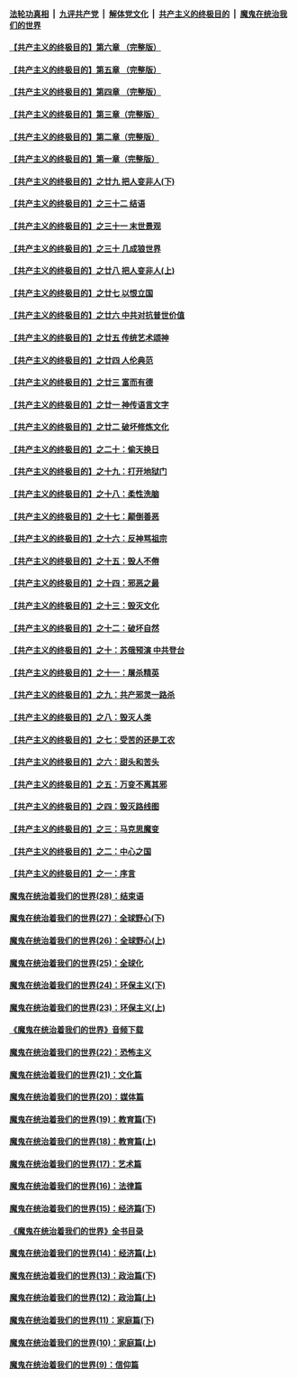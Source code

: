 ####  [法轮功真相](../../../../basic/blob/master/README.md?t=05210631) &nbsp;|&nbsp; [九评共产党](../../../../9ping.md/blob/master/README.md?t=05210631) &nbsp;|&nbsp; [解体党文化](../../../../jtdwh.md/blob/master/README.md?t=05210631)  &nbsp;|&nbsp; [共产主义的终极目的](../../../../gczydzjmd.md/blob/master/README.md?t=05210631) &nbsp;|&nbsp; [魔鬼在统治我们的世界](../../../../mgztzwmdsj.md/blob/master/README.md?t=05210631) 

#### [【共产主义的终极目的】第六章 （完整版）](../pages/nsc422/n11428913.md?t=05210631) 

#### [【共产主义的终极目的】第五章 （完整版）](../pages/nsc422/n11428912.md?t=05210631) 

#### [【共产主义的终极目的】第四章 （完整版）](../pages/nsc422/n11428907.md?t=05210631) 

#### [【共产主义的终极目的】第三章（完整版）](../pages/nsc422/n11428848.md?t=05210631) 

#### [【共产主义的终极目的】第二章（完整版）](../pages/nsc422/n11428831.md?t=05210631) 

#### [【共产主义的终极目的】第一章（完整版）](../pages/nsc422/n11417651.md?t=05210631) 

#### [【共产主义的终极目的】之廿九 把人变非人(下)](../pages/nsc422/n11344140.md?t=05210631) 

#### [【共产主义的终极目的】之三十二 结语](../pages/nsc422/n11360535.md?t=05210631) 

#### [【共产主义的终极目的】之三十一 末世景观](../pages/nsc422/n11351129.md?t=05210631) 

#### [【共产主义的终极目的】之三十 几成狼世界](../pages/nsc422/n11348280.md?t=05210631) 

#### [【共产主义的终极目的】之廿八 把人变非人(上)](../pages/nsc422/n11340492.md?t=05210631) 

#### [【共产主义的终极目的】之廿七 以恨立国](../pages/nsc422/n11336944.md?t=05210631) 

#### [【共产主义的终极目的】之廿六 中共对抗普世价值](../pages/nsc422/n11324785.md?t=05210631) 

#### [【共产主义的终极目的】之廿五 传统艺术颂神](../pages/nsc422/n11296396.md?t=05210631) 

#### [【共产主义的终极目的】之廿四 人伦典范](../pages/nsc422/n11296397.md?t=05210631) 

#### [【共产主义的终极目的】之廿三 富而有德](../pages/nsc422/n11283598.md?t=05210631) 

#### [【共产主义的终极目的】之廿一 神传语言文字](../pages/nsc422/n11263265.md?t=05210631) 

#### [【共产主义的终极目的】之廿二 破坏修炼文化](../pages/nsc422/n11245728.md?t=05210631) 

#### [【共产主义的终极目的】之二十：偷天换日](../pages/nsc422/n11238846.md?t=05210631) 

#### [【共产主义的终极目的】之十九：打开地狱门](../pages/nsc422/n11206376.md?t=05210631) 

#### [【共产主义的终极目的】之十八：柔性洗脑](../pages/nsc422/n11199994.md?t=05210631) 

#### [【共产主义的终极目的】之十七：颠倒善恶](../pages/nsc422/n11179782.md?t=05210631) 

#### [【共产主义的终极目的】之十六：反神骂祖宗](../pages/nsc422/n11166798.md?t=05210631) 

#### [【共产主义的终极目的】之十五：毁人不倦](../pages/nsc422/n11166792.md?t=05210631) 

#### [【共产主义的终极目的】之十四：邪恶之最](../pages/nsc422/n11150249.md?t=05210631) 

#### [【共产主义的终极目的】之十三：毁灭文化](../pages/nsc422/n11135227.md?t=05210631) 

#### [【共产主义的终极目的】之十二：破坏自然](../pages/nsc422/n11135214.md?t=05210631) 

#### [【共产主义的终极目的】之十：苏俄预演 中共登台](../pages/nsc422/n11118424.md?t=05210631) 

#### [【共产主义的终极目的】之十一：屠杀精英](../pages/nsc422/n11118442.md?t=05210631) 

#### [【共产主义的终极目的】之九：共产邪灵一路杀](../pages/nsc422/n11114139.md?t=05210631) 

#### [【共产主义的终极目的】之八：毁灭人类](../pages/nsc422/n11108503.md?t=05210631) 

#### [【共产主义的终极目的】之七：受苦的还是工农](../pages/nsc422/n11101809.md?t=05210631) 

#### [【共产主义的终极目的】之六：甜头和苦头](../pages/nsc422/n11096971.md?t=05210631) 

#### [【共产主义的终极目的】之五：万变不离其邪](../pages/nsc422/n11091285.md?t=05210631) 

#### [【共产主义的终极目的】之四：毁灭路线图](../pages/nsc422/n11086284.md?t=05210631) 

#### [【共产主义的终极目的】之三：马克思魔变](../pages/nsc422/n11061941.md?t=05210631) 

#### [【共产主义的终极目的】之二：中心之国](../pages/nsc422/n11047728.md?t=05210631) 

#### [【共产主义的终极目的】之一：序言](../pages/nsc422/n11086077.md?t=05210631) 

#### [魔鬼在统治着我们的世界(28)：结束语](../pages/nsc422/n10936246.md?t=05210631) 

#### [魔鬼在统治着我们的世界(27)：全球野心(下)](../pages/nsc422/n10928319.md?t=05210631) 

#### [魔鬼在统治着我们的世界(26)：全球野心(上)](../pages/nsc422/n10900318.md?t=05210631) 

#### [魔鬼在统治着我们的世界(25)：全球化](../pages/nsc422/n10788205.md?t=05210631) 

#### [魔鬼在统治着我们的世界(24)：环保主义(下)](../pages/nsc422/n10695307.md?t=05210631) 

#### [魔鬼在统治着我们的世界(23)：环保主义(上)](../pages/nsc422/n10688613.md?t=05210631) 

#### [《魔鬼在统治着我们的世界》音频下载](../pages/nsc422/n10635553.md?t=05210631) 

#### [魔鬼在统治着我们的世界(22)：恐怖主义](../pages/nsc422/n10614727.md?t=05210631) 

#### [魔鬼在统治着我们的世界(21)：文化篇](../pages/nsc422/n10597706.md?t=05210631) 

#### [魔鬼在统治着我们的世界(20)：媒体篇](../pages/nsc422/n10586579.md?t=05210631) 

#### [魔鬼在统治着我们的世界(19)：教育篇(下)](../pages/nsc422/n10564808.md?t=05210631) 

#### [魔鬼在统治着我们的世界(18)：教育篇(上)](../pages/nsc422/n10526970.md?t=05210631) 

#### [魔鬼在统治着我们的世界(17)：艺术篇](../pages/nsc422/n10499093.md?t=05210631) 

#### [魔鬼在统治着我们的世界(16)：法律篇](../pages/nsc422/n10485969.md?t=05210631) 

#### [魔鬼在统治着我们的世界(15)：经济篇(下)](../pages/nsc422/n10469975.md?t=05210631) 

#### [《魔鬼在统治着我们的世界》全书目录](../pages/nsc422/n10464261.md?t=05210631) 

#### [魔鬼在统治着我们的世界(14)：经济篇(上)](../pages/nsc422/n10457370.md?t=05210631) 

#### [魔鬼在统治着我们的世界(13)：政治篇(下)](../pages/nsc422/n10448270.md?t=05210631) 

#### [魔鬼在统治着我们的世界(12)：政治篇(上)](../pages/nsc422/n10444576.md?t=05210631) 

#### [魔鬼在统治着我们的世界(11)：家庭篇(下)](../pages/nsc422/n10440961.md?t=05210631) 

#### [魔鬼在统治着我们的世界(10)：家庭篇(上)](../pages/nsc422/n10435448.md?t=05210631) 

#### [魔鬼在统治着我们的世界(9)：信仰篇](../pages/nsc422/n10432159.md?t=05210631) 

